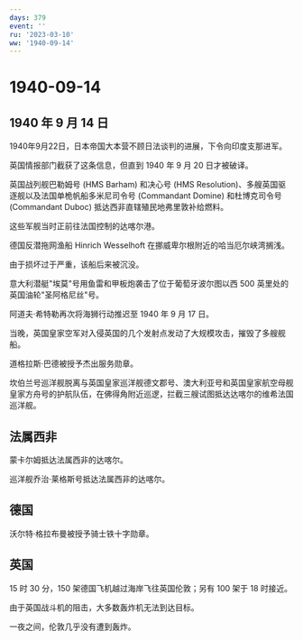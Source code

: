 ```yaml
---
days: 379
event: ''
ru: '2023-03-10'
ww: '1940-09-14'
---
```


# 1940-09-14

## 1940 年 9 月 14 日

1940年9月22日，日本帝国大本营不顾日法谈判的进展，下令向印度支那进军。

英国情报部门截获了这条信息，但直到 1940 年 9 月 20 日才被破译。

英国战列舰巴勒姆号 (HMS Barham) 和决心号 (HMS
Resolution)、多艘英国驱逐舰以及法国单桅帆船多米尼司令号 (Commandant
Domine) 和杜博克司令号 (Commandant Duboc)
抵达西非直辖殖民地弗里敦补给燃料。

这些军舰当时正前往法国控制的达喀尔港。

德国反潜拖网渔船 Hinrich Wesselhoft 在挪威卑尔根附近的哈当厄尔峡湾搁浅。

由于损坏过于严重，该船后来被沉没。

意大利潜艇"埃莫"号用鱼雷和甲板炮袭击了位于葡萄牙波尔图以西 500
英里处的英国油轮"圣阿格尼丝"号。

阿道夫·希特勒再次将海狮行动推迟至 1940 年 9 月 17 日。

当晚，英国皇家空军对入侵英国的几个发射点发动了大规模攻击，摧毁了多艘舰船。

道格拉斯·巴德被授予杰出服务勋章。

坎伯兰号巡洋舰脱离与英国皇家巡洋舰德文郡号、澳大利亚号和英国皇家航空母舰皇家方舟号的护航队伍，在佛得角附近巡逻，拦截三艘试图抵达达喀尔的维希法国巡洋舰。

## 法属西非

蒙卡尔姆抵达法属西非的达喀尔。

巡洋舰乔治·莱格斯号抵达法属西非的达喀尔。

## 德国

沃尔特·格拉布曼被授予骑士铁十字勋章。

## 英国

15 时 30 分，150 架德国飞机越过海岸飞往英国伦敦；另有 100 架于 18
时接近。

由于英国战斗机的阻击，大多数轰炸机无法到达目标。

一夜之间，伦敦几乎没有遭到轰炸。